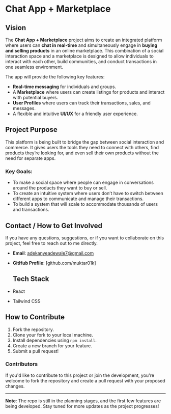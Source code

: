 # Chat App + Marketplace

## Vision

The **Chat App + Marketplace** project aims to create an integrated platform where users can **chat in real-time** and simultaneously engage in **buying and selling products** in an online marketplace. This combination of a social interaction space and a marketplace is designed to allow individuals to interact with each other, build communities, and conduct transactions in one seamless environment.

The app will provide the following key features:
- **Real-time messaging** for individuals and groups.
- A **Marketplace** where users can create listings for products and interact with potential buyers.
- **User Profiles** where users can track their transactions, sales, and messages.
- A flexible and intuitive **UI/UX** for a friendly user experience.
  
## Project Purpose
This platform is being built to bridge the gap between social interaction and commerce. It gives users the tools they need to connect with others, find products they’re looking for, and even sell their own products without the need for separate apps.

### Key Goals:
- To make a social space where people can engage in conversations around the products they want to buy or sell.
- To create an intuitive system where users don’t have to switch between different apps to communicate and manage their transactions.
- To build a system that will scale to accommodate thousands of users and transactions.

## Contact / How to Get Involved

If you have any questions, suggestions, or if you want to collaborate on this project, feel free to reach out to me directly.

- **Email**: adekanyeadewale7@gmail.com
- **GitHub Profile**: [github.com/muktar01k]


  ## Tech Stack
- React
- Tailwind CSS

## How to Contribute
1. Fork the repository.
2. Clone your fork to your local machine.
3. Install dependencies using `npm install`.
4. Create a new branch for your feature.
5. Submit a pull request!


### Contributors

If you'd like to contribute to this project or join the development, you're welcome to fork the repository and create a pull request with your proposed changes.

---

**Note**: The repo is still in the planning stages, and the first few features are being developed. Stay tuned for more updates as the project progresses!


